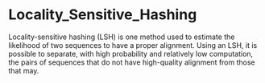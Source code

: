 # Locality_Sensitive_Hashing
Locality-sensitive hashing (LSH) is one method used to estimate the likelihood of two sequences to have a proper alignment. Using an LSH, it is possible to separate, with high probability and relatively low computation, the pairs of sequences that do not have high-quality alignment from those that may.
